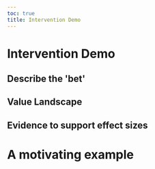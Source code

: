 ```yaml
---
toc: true
title: Intervention Demo
---
```

<!-- ```js
// import some CSS to keep things well styled
import { defaultStyles } from "./components/styles.js"
const styleElement = html`<style>${defaultStyles}</style>`;
document.head.appendChild(styleElement);

``` -->

# Intervention Demo

## Describe the 'bet'

## Value Landscape

## Evidence to support effect sizes

# A motivating example
